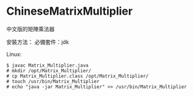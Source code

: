 # ChineseMatrixMultiplier
中文版的矩陣乘法器

安裝方法：
   必備套件：jdk
 
Linux:
    
    $ javac Matrix_Multiplier.java
    # mkdir /opt/Matrix_Multiplier/
    # cp Matrix_Multiplier.class /opt/Matrix_Multiplier/
    # touch /usr/bin/Matrix_Multiplier
    # echo "java -jar Matrix_Multiplier" >> /usr/bin/Matrix_Multiplier
